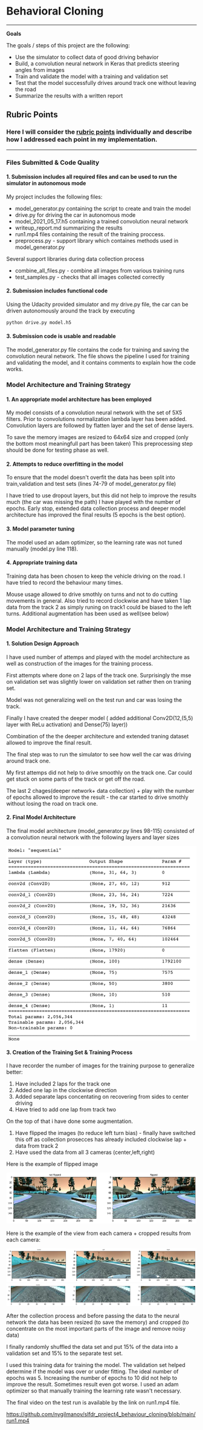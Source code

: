 # **Behavioral Cloning** 


---

**Goals**

The goals / steps of this project are the following:
* Use the simulator to collect data of good driving behavior
* Build, a convolution neural network in Keras that predicts steering angles from images
* Train and validate the model with a training and validation set
* Test that the model successfully drives around track one without leaving the road
* Summarize the results with a written report


[//]: # (Image References)

[image1]: ./examples/placeholder.png "Model Visualization"
[image2]: ./examples/placeholder.png "Grayscaling"
[image3]: ./examples/placeholder_small.png "Recovery Image"
[image4]: ./examples/placeholder_small.png "Recovery Image"
[image5]: ./examples/placeholder_small.png "Recovery Image"
[image6]: ./examples/placeholder_small.png "Normal Image"
[image7]: ./examples/placeholder_small.png "Flipped Image"

## Rubric Points
### Here I will consider the [rubric points](https://review.udacity.com/#!/rubrics/432/view) individually and describe how I addressed each point in my implementation.  

---
### Files Submitted & Code Quality

#### 1. Submission includes all required files and can be used to run the simulator in autonomous mode

My project includes the following files:
* model_generator.py containing the script to create and train the model
* drive.py for driving the car in autonomous mode
* model_2021_05_17.h5 containing a trained convolution neural network 
* writeup_report.md  summarizing the results
* run1.mp4 files containing the result of the training proccess.
* preprocess.py - support library which containes methods used in model_generator.py

Several support libraries during data collection process
* combine_all_files.py - combine all images from  various training runs 
* test_samples.py - checks that all images collected correctly 

#### 2. Submission includes functional code
Using the Udacity provided simulator and my drive.py file, the car can be driven autonomously around the track by executing 
```sh
python drive.py model.h5
```

#### 3. Submission code is usable and readable

The model_generator.py file contains the code for training and saving the convolution neural network. The file shows the pipeline I used for training and validating the model, and it contains comments to explain how the code works.

### Model Architecture and Training Strategy

#### 1. An appropriate model architecture has been employed

My model consists of a convolution neural network with the set of  5X5 filters.
Prior to convolutions normalization lambda layer has been added. 
Convolution layers are followed by flatten layer and the set of dense layers.

To save the memory images are resized to 64x64 size and cropped (only the bottom most meaningfull part has been taken)
This preprocessing step should be done for testing phase as well.


#### 2. Attempts to reduce overfitting in the model

To ensure that the model doesn't overfit the data has been split into train,validation and test sets (lines 74-79 of model_generator.py file)

I have tried to use dropout layers, but this did not help to improve the results much (the car was missing the path)
I have played with the number of epochs. Early stop, extended data collection process and deeper model architecture has improved the final results (5 epochs is the best option).


#### 3. Model parameter tuning

The model used an adam optimizer, so the learning rate was not tuned manually (model.py line 118).

#### 4. Appropriate training data

Training data has been chosen to keep the vehicle driving on the road. 
I have tried to record the behaviour many times.

Mouse usage allowed to drive smothly on turns and not to do cutting movements in general.
Also tried to record clockwise and have taken 1 lap data from the track 2 as simply runing on track1 could be biased to the left turns.
Additional augmentation has been used as well(see below)


### Model Architecture and Training Strategy

#### 1. Solution Design Approach


I have used number of attemps and played with the model architecture as well as construction of the images for the training process.

First attempts where done on 2 laps of the track one. Surprisingly the mse on validation set was slightly lower on validation set rather then on traning set.

Model was not generalizing well on the test run and car was losing the track.

Finally I have created the deeper model ( added additional  Conv2D(12,(5,5) layer with ReLu activation) and Dense(75) layer)) 

Combination of the the deeper architecture and extended traning dataset allowed to improve the final result.

The final step was to run the simulator to see how well the car was driving around track one.

My first attemps did not help to drive smoothly on the track one. 
Car could get stuck on some parts of the track or get off the road.

The last 2 chages(deeper network+ data collection) + play with the number of epochs  allowed to improve the result - the car started to drive smothly without losing the road on track one.


#### 2. Final Model Architecture

The final model architecture (model_generator.py lines 98-115) consisted of a convolution neural network with the following layers and layer sizes 

![Model](./writeup_images/model_architecture.png)


#### 3. Creation of the Training Set & Training Process


I have recorder the number of images for the training purpose to generalize better:

1. Have included 2 laps for the track one 
2. Added one lap in the clockwise direction
3. Added separate laps concentating on recovering from sides to center driving
4. Have tried to add one lap from track two


On the top of that i have done some augmentation.

1. Have flipped the images (to reduce  left turn bias) - finally have switched this off as collection prosecces has already included clockwise lap  + data from track 2
2. Have used the data from all 3 cameras (center,left,right)

Here is the example of flipped image 


![Flipped](./writeup_images/flip.png)


Here is the example of the view from each camera + cropped results from each camera:

![Cameras3_view](./writeup_images/clr_camera.png)
![Cameras3cropped_view](./writeup_images/clr_cropped.png)



After the collection process and before passing the data to the neural network the data has been resized (to save the memory) and 
cropped (to concentrate on the most important parts of the image and remove noisy data) 

I finally randomly shuffled the data set and put 15% of the data into a validation set and 15% to the separate test set. 

I used this training data for training the model. The validation set helped determine if the model was over or under fitting. The ideal number of epochs was 5. Increasing the number of epochs to 10 did not help to improve the result. Sometimes result even got worse.
I used an adam optimizer so that manually training the learning rate wasn't necessary.


The final video on the test run is  available by the link on run1.mp4 file.

https://github.com/nygilmanov/slfdr_project4_behaviour_cloning/blob/main/run1.mp4


